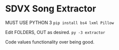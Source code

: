 # SDVX Song Extractor

MUST USE PYTHON 3
`pip install bs4 lxml Pillow`

Edit FOLDERS, OUT as desired.
`py -3 extractor`

Code values functionality over being good.